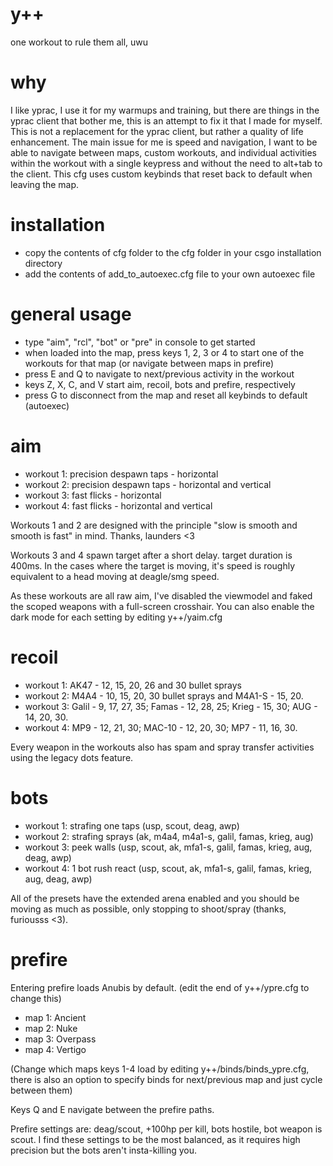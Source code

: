 # y++
one workout to rule them all, uwu

# why
I like yprac, I use it for my warmups and training, but there are things in the yprac client that bother me, this is an attempt to fix it that I made for myself. This is not a replacement for the yprac client, but rather a quality of life enhancement.
The main issue for me is speed and navigation, I want to be able to navigate between maps, custom workouts, and individual activities within the workout with a single keypress and without the need to alt+tab to the client. This cfg uses custom keybinds that reset back to default when leaving the map.

# installation
- copy the contents of cfg folder to the cfg folder in your csgo installation directory
- add the contents of add_to_autoexec.cfg file to your own autoexec file

# general usage
- type "aim", "rcl", "bot" or "pre" in console to get started
- when loaded into the map, press keys 1, 2, 3 or 4 to start one of the workouts for that map (or navigate between maps in prefire)
- press E and Q to navigate to next/previous activity in the workout
- keys Z, X, C, and V start aim, recoil, bots and prefire, respectively
- press G to disconnect from the map and reset all keybinds to default (autoexec)

# aim
- workout 1: precision despawn taps - horizontal
- workout 2: precision despawn taps - horizontal and vertical
- workout 3: fast flicks - horizontal
- workout 4: fast flicks - horizontal and vertical

Workouts 1 and 2 are designed with the principle "slow is smooth and smooth is fast" in mind. Thanks, launders <3

Workouts 3 and 4 spawn target after a short delay. target duration is 400ms. In the cases where the target is moving, it's speed is roughly equivalent to a head moving at deagle/smg speed.

As these workouts are all raw aim, I've disabled the viewmodel and faked the scoped weapons with a full-screen crosshair.
You can also enable the dark mode for each setting by editing y++/yaim.cfg

# recoil 
- workout 1: AK47 - 12, 15, 20, 26 and 30 bullet sprays
- workout 2: M4A4 - 10, 15, 20, 30 bullet sprays and M4A1-S - 15, 20.
- workout 3: Galil - 9, 17, 27, 35; Famas - 12, 28, 25; Krieg - 15, 30; AUG - 14, 20, 30.
- workout 4: MP9 - 12, 21, 30; MAC-10 - 12, 20, 30; MP7 - 11, 16, 30.

Every weapon in the workouts also has spam and spray transfer activities using the legacy dots feature.

# bots
- workout 1: strafing one taps (usp, scout, deag, awp)
- workout 2: strafing sprays (ak, m4a4, m4a1-s, galil, famas, krieg, aug)
- workout 3: peek walls (usp, scout, ak, mfa1-s, galil, famas, krieg, aug, deag, awp)
- workout 4: 1 bot rush react (usp, scout, ak, mfa1-s, galil, famas, krieg, aug, deag, awp)

All of the presets have the extended arena enabled and you should be moving as much as possible, only stopping to shoot/spray (thanks, furiousss <3).

# prefire

Entering prefire loads Anubis by default. (edit the end of y++/ypre.cfg to change this)

- map 1: Ancient
- map 2: Nuke
- map 3: Overpass
- map 4: Vertigo

(Change which maps keys 1-4 load by editing y++/binds/binds_ypre.cfg, there is also an option to specify binds for next/previous map and just cycle between them)

Keys Q and E navigate between the prefire paths.

Prefire settings are: deag/scout, +100hp per kill, bots hostile, bot weapon is scout. I find these settings to be the most balanced, as it requires high precision but the bots aren't insta-killing you.
